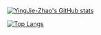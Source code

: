 [![YingJie-Zhao's GitHub stats](https://github-readme-stats.vercel.app/api?username=YingJie-Zhao&show_icons=true&theme=default&hide_rank=true)](https://github.com/anuraghazra/github-readme-stats)

[![Top Langs](https://github-readme-stats.vercel.app/api/top-langs/?username=YingJie-Zhao&layout=compact&theme=default)](https://github.com/anuraghazra/github-readme-stats)

<!-- [![Readme Card](https://github-readme-stats.vercel.app/api/pin/?username=YingJie-Zhao&repo=Algorithms&theme=default)](https://github.com/anuraghazra/github-readme-stats)
 -->
